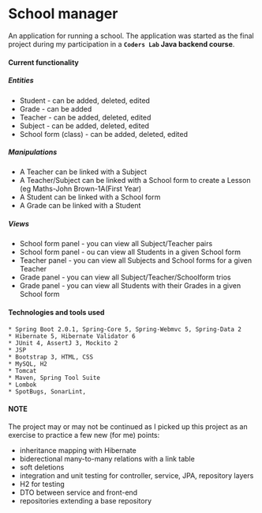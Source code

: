 # School manager
An application for running a school. 
The application was started as the final project during my participation in a **`Coders Lab` Java backend course**.

#### Current functionality
##### Entities
* Student - can be added, deleted, edited
* Grade - can be added
* Teacher - can be added, deleted, edited
* Subject - can be added, deleted, edited
* School form (class) - can be added, deleted, edited

##### Manipulations
* A Teacher can be linked with a Subject 
* A Teacher/Subject can be linked with a School form to create a Lesson (eg Maths-John Brown-1A(First Year)
* A Student can be linked with a School form
* A Grade can be linked with a Student

##### Views
* School form panel - you can view all Subject/Teacher pairs 
* School form panel - ou can view all Students in a given School form
* Teacher panel - you can view all Subjects and School forms for a given Teacher 
* Grade panel - you can view all Subject/Teacher/Schoolform trios
* Grade panel - you can view all Students with their Grades in a given School form 

#### Technologies and tools used
```
* Spring Boot 2.0.1, Spring-Core 5, Spring-Webmvc 5, Spring-Data 2
* Hibernate 5, Hibernate Validator 6
* JUnit 4, AssertJ 3, Mockito 2
* JSP
* Bootstrap 3, HTML, CSS
* MySQL, H2
* Tomcat
* Maven, Spring Tool Suite
* Lombok
* SpotBugs, SonarLint,
```
#### NOTE
The project may or may not be continued as I picked up this project as an exercise to practice a few new (for me) points:
- inheritance mapping with Hibernate
- biderectional many-to-many relations with a link table
- soft deletions
- integration and unit testing for controller, service, JPA, repository layers
- H2 for testing
- DTO between service and front-end
- repositories extending a base repository